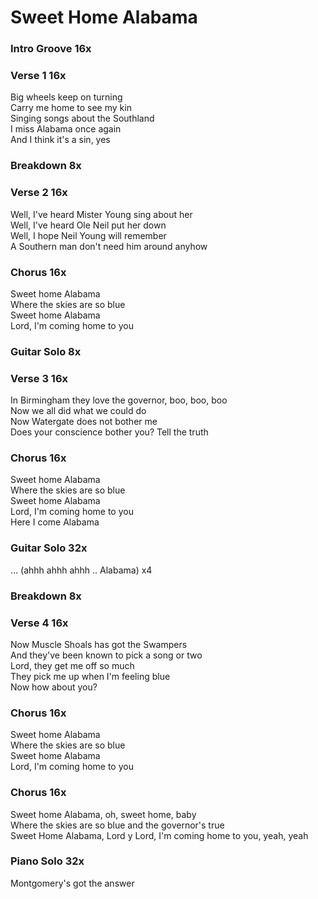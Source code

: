 # Sweet Home Alabama


### Intro Groove  16x

### Verse 1  16x
Big wheels keep on turning  
Carry me home to see my kin  
Singing songs about the Southland  
I miss Alabama once again  
And I think it's a sin, yes  

### Breakdown  8x

### Verse 2  16x
Well, I've heard Mister Young sing about her  
Well, I've heard Ole Neil put her down  
Well, I hope Neil Young will remember  
A Southern man don't need him around anyhow  

### Chorus  16x
Sweet home Alabama  
Where the skies are so blue  
Sweet home Alabama  
Lord, I'm coming home to you  

### Guitar Solo  8x

### Verse 3  16x
In Birmingham they love the governor, boo, boo, boo  
Now we all did what we could do  
Now Watergate does not bother me  
Does your conscience bother you? Tell the truth  

### Chorus  16x
Sweet home Alabama  
Where the skies are so blue  
Sweet home Alabama  
Lord, I'm coming home to you  
Here I come Alabama  

### Guitar Solo  32x
...
(ahhh ahhh ahhh .. Alabama) x4

### Breakdown  8x

### Verse 4  16x
Now Muscle Shoals has got the Swampers  
And they've been known to pick a song or two  
Lord, they get me off so much  
They pick me up when I'm feeling blue  
Now how about you?  

### Chorus  16x
Sweet home Alabama  
Where the skies are so blue  
Sweet home Alabama  
Lord, I'm coming home to you  

### Chorus  16x
Sweet home Alabama, oh, sweet home, baby  
Where the skies are so blue and the governor's true  
Sweet Home Alabama, Lord  y
Lord, I'm coming home to you, yeah, yeah  

### Piano Solo  32x
Montgomery's got the answer
